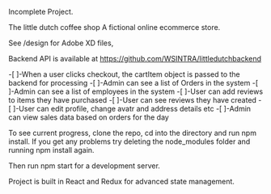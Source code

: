 Incomplete Project.

The little dutch coffee shop
A fictional online ecommerce store.

See /design for Adobe XD files,

Backend API is available at 
https://github.com/WSINTRA/littledutchbackend

-[ ]-When a user clicks checkout, the cartItem object is passed to the backend for processing
-[ ]-Admin can see a list of Orders in the system
-[ ]-Admin can see a list of employees in the system
-[ ]-User can add reviews to items they have purchased
-[ ]-User can see reviews they have created
-[ ]-User can edit profile, change avatr and address details etc
-[ ]-Admin can view sales data based on orders for the day



To see current progress, clone the repo,
cd into the directory and run npm install.
If you get any problems try deleting the node_modules folder and running npm install again.

Then run npm start for a development server.

Project is built in React and Redux for advanced state management.
